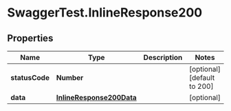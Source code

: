 # SwaggerTest.InlineResponse200

## Properties
Name | Type | Description | Notes
------------ | ------------- | ------------- | -------------
**statusCode** | **Number** |  | [optional] [default to 200]
**data** | [**InlineResponse200Data**](InlineResponse200Data.md) |  | [optional] 

